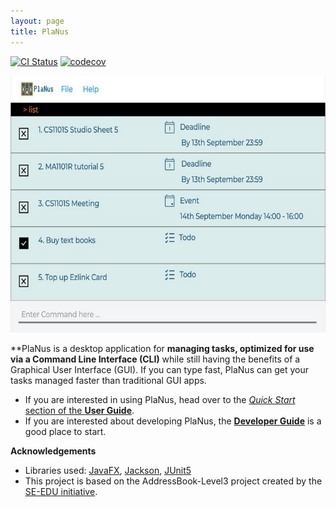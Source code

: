 ```yaml
---
layout: page
title: PlaNus
---
```


[![CI Status](https://github.com/AY2021S1-CS2103T-T12-3/tp/workflows/Java%20CI/badge.svg)](https://github.com/AY2021S1-CS2103T-T12-3/tp/actions)
[![codecov](https://codecov.io/gh/AY2021S1-CS2103T-T12-3/tp/branch/master/graph/badge.svg)](https://codecov.io/gh/AY2021S1-CS2103T-T12-3/tp)

![Ui](images/Ui.png)

**PlaNus is a desktop application for **managing tasks, optimized for use via a Command Line
Interface (CLI)** while still having the benefits of a Graphical User Interface (GUI). If you can
type fast, PlaNus can get your tasks managed faster than traditional GUI apps.

* If you are interested in using PlaNus, head over to the [_Quick Start_ section of the **User Guide**](UserGuide.html#quick-start).
* If you are interested about developing PlaNus, the [**Developer Guide**](DeveloperGuide.html) is a good place to start.


**Acknowledgements**

* Libraries used: [JavaFX](https://openjfx.io/), [Jackson](https://github.com/FasterXML/jackson), [JUnit5](https://github.com/junit-team/junit5)
* This project is based on the AddressBook-Level3 project created by the [SE-EDU initiative](https://se-education.org).